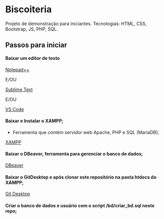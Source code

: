 # Biscoiteria
Projeto de demonstração para iniciantes. Tecnologias: HTML, CSS, Bootstrap, JS, PHP, SQL.


## Passos para iniciar

#### Baixar um editor de texto

[Notepad++](https://notepad-plus-plus.org/downloads/)

E/OU  

[Sublime Text](https://www.sublimetext.com/)

E/OU  

[VS Code](https://code.visualstudio.com/)


#### Baixar e Instalar o XAMPP; 
- Ferramenta que contém servidor web Apache, PHP e SQL (MariaDB);

[XAMPP](https://www.apachefriends.org/pt_br/index.html)


#### Baixar o DBeaver, ferramenta para gerenciar o banco de dados;

[DBeaver](https://dbeaver.io/files/dbeaver-ce-latest-x86_64-setup.exe)


#### Baixar o GitDesktop e após clonar este repositório na pasta htdocs do XAMPP;

[Git Desktop](https://desktop.github.com/)


#### Criar o banco de dados e usuário com o script /bd/criar_bd.sql neste repo;


